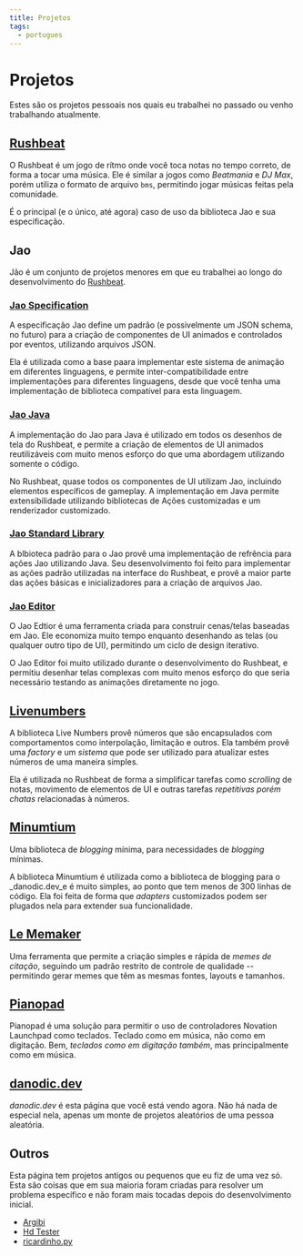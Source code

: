 ```yaml
---
title: Projetos
tags:
  - portugues
---
```


# Projetos

Estes são os projetos pessoais nos quais eu trabalhei no passado ou venho trabalhando atualmente.

## [Rushbeat](rushbeat.md)

O Rushbeat é um jogo de rítmo onde você toca notas no tempo correto, de forma a tocar uma  música. Ele é similar a jogos como _Beatmania_ e _DJ Max_, porém utiliza o formato de arquivo `bms`, permitindo jogar músicas feitas pela comunidade.  
  
É o principal (e o único, até agora) caso de uso da biblioteca Jao e sua especificação.

## Jao

Jão é um conjunto de projetos menores em que eu trabalhei ao longo do desenvolvimento do [Rushbeat](rushbeat.md).

### [Jao Specification](jao_specification.md)

A especificação Jao define um padrão (e possivelmente um JSON schema, no futuro) para a criação de componentes de UI animados e controlados por eventos, utilizando arquivos JSON.  
  
Ela é utilizada como a base paara implementar este sistema de animação em diferentes linguagens, e permite inter-compatibilidade entre implementações para diferentes linguagens, desde que você tenha uma implementação de biblioteca compatível para esta linguagem.

### [Jao Java](jao_java.md)

A implementação do Jao para Java é utilizado em todos os desenhos de tela do Rushbeat, e permite a criação de elementos de UI animados reutilizáveis com muito menos esforço do que uma abordagem utilizando somente o código.  
  
No Rushbeat, quase todos os componentes de UI utilizam Jao, incluindo elementos específicos de gameplay. A implementação em Java permite extensibilidade utilizando bibliotecas de Ações customizadas e um renderizador customizado.

### [Jao Standard Library](jao_stdlib.md)

A blbioteca padrão para o Jao provê uma implementação de refrência para ações Jao utilizando Java. Seu desenvolvimento foi feito para implementar as ações padrão utilizadas na interface do Rushbeat, e provê a maior parte das ações básicas e inicializadores para a criação de arquivos Jao.

### [Jao Editor](jao_editor.md)

O Jao Edtior é uma ferramenta criada para construir cenas/telas baseadas em Jao. Ele economiza muito tempo enquanto desenhando as telas (ou qualquer outro tipo de UI), permitindo um ciclo de design iterativo.  
  
O Jao Editor foi muito utilizado durante o desenvolvimento do Rushbeat, e permitiu desenhar telas complexas com muito menos esforço do que seria necessário testando as animações diretamente no jogo.

## [Livenumbers](livenumbers.md)

A biblioteca Live Numbers provê números que são encapsulados com comportamentos como interpolação, limitação e outros. Ela também provê uma _factory_ e um _sistema_ que pode ser utilizado para atualizar estes números de uma maneira simples.  
  
Ela é utilizada no Rushbeat de forma a simplificar tarefas como _scrolling_ de notas, movimento de elementos de UI e outras tarefas _repetitivas porém chatas_ relacionadas à números.

## [Minumtium](minumtium.md)

Uma biblioteca de _blogging_ mínima, para necessidades de _blogging_ mínimas.  
  
A biblioteca Minumtium é utilizada como a biblioteca de blogging para o _danodic.dev_e é muito simples, ao ponto que tem menos de 300 linhas de código. Ela foi feita de forma que _adapters_ customizados podem ser plugados nela para extender sua funcionalidade.

## [Le Memaker](lememaker.md)

Uma ferramenta que permite a criação simples e rápida de _memes de citação_, seguindo um padrão  restrito de controle de qualidade -- permitindo gerar memes que têm as mesmas fontes, layouts e tamanhos.

## [Pianopad](pianopad.md)

Pianopad é uma solução para permitir o uso de controladores Novation Launchpad como teclados. Teclado como em música, não como em digitação. Bem, _teclados como em digitação também_, mas principalmente como em música.

## [danodic.dev](danodicdev.md)

_danodic.dev_ é esta página que você está vendo agora. Não há nada de especial nela, apenas um monte de projetos aleatórios de uma pessoa aleatória.

## Outros

Esta página tem projetos antigos ou pequenos que eu fiz de uma vez só. Esta são coisas que em sua maioria foram criadas para resolver um problema específico e não foram mais tocadas depois do desenvolvimento inicial.

- [Argibi](argibi.md)
- [Hd Tester](hd_tester.md)
- [ricardinho.py](ricardinho.py.md)